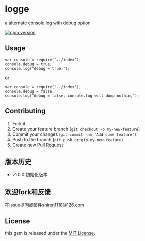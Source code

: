 logge
======

a alternate console.log with debug option

[![npm version](https://badge.fury.io/js/logge.svg)](http://badge.fury.io/js/logge)

## Usage

	var console = require('../index');
	console.debug = true;
	console.log("debug = true;");
	
	
or

	var console = require('../index');
	console.debug = false;
	console.log("debug = false, console.log will dump nothing");


## Contributing

1. Fork it
2. Create your feature branch (`git checkout -b my-new-feature`)
3. Commit your changes (`git commit -am 'Add some feature'`)
4. Push to the branch (`git push origin my-new-feature`)
5. Create new Pull Request

## 版本历史

- v1.0.0 初始化版本 


## 欢迎fork和反馈

在issue提问或邮件shiren1118@126.com

## License

this gem is released under the [MIT License](http://www.opensource.org/licenses/MIT).
